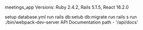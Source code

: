 meetings_app
Versions: Ruby 2.4.2, Rails 5.1.5, React 16.2.0

setup database.yml
run rails db:setub db:migrate
run rails s
run ./bin/webpack-dev-server
API Documentation path - '/api/docs'
